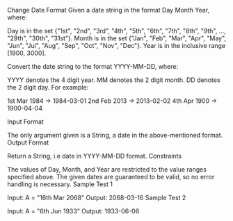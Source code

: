 Change Date Format
Given a date string in the format Day Month Year, where:

Day is in the set {"1st", "2nd", "3rd", "4th", "5th", "6th", "7th", "8th", "9th", ..., "29th", "30th", "31st"}.
Month is in the set {"Jan", "Feb", "Mar", "Apr", "May", "Jun", "Jul", "Aug", "Sep", "Oct", "Nov", "Dec"}.
Year is in the inclusive range [1900, 3000].

Convert the date string to the format YYYY-MM-DD, where:

YYYY denotes the 4 digit year.
MM denotes the 2 digit month.
DD denotes the 2 digit day.
For example:

1st Mar 1984 → 1984-03-01
2nd Feb 2013 → 2013-02-02 4th Apr 1900 → 1900-04-04



Input Format

The only argument given is a String, a date in the above-mentioned format.
Output Format

Return a String, i.e date in YYYY-MM-DD format.
Constraints

The values of Day, Month, and Year are restricted to the value ranges specified above.
The given dates are guaranteed to be valid, so no error handling is necessary.
Sample Test 1

Input:
    A = "16th Mar 2068"
Output:
    2068-03-16
Sample Test 2

Input:
    A = "6th Jun 1933"
Output:
    1933-06-06